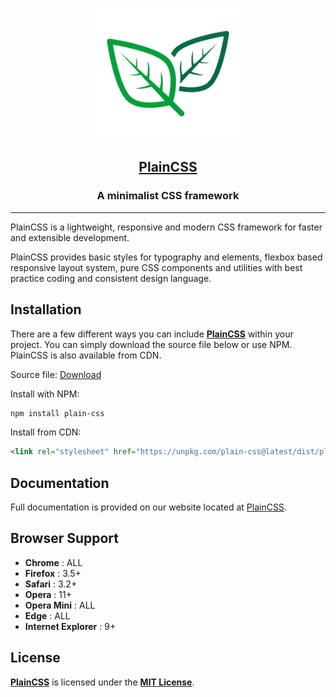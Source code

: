 <p align="center"><img src="./img/logo.png" alt="PlainCSS" width="240" height="210" /></p>
<h2 align="center"><a href="https://ilyadzh.github.io/plain-css">PlainCSS</a></h3>
<h3 align="center">A minimalist CSS framework</h4>

---

PlainCSS is a lightweight, responsive and modern CSS framework for faster and extensible development.

PlainCSS provides basic styles for typography and elements, flexbox based responsive layout system, pure CSS components and utilities with best practice coding and consistent design language.

## Installation

There are a few different ways you can include [**PlainCSS**](https://ilyadzh.github.io/plain-css) within your project. You can simply download the source file below or use NPM. PlainCSS is also available from CDN.

Source file: [Download](https://raw.githubusercontent.com/IlyaDzh/plain-css/gh-pages/dist/plain.min.css)

Install with NPM:
```bash
npm install plain-css
```
Install from CDN:
```html
<link rel="stylesheet" href="https://unpkg.com/plain-css@latest/dist/plain.min.css">
```

## Documentation

Full documentation is provided on our website located at [PlainCSS](https://ilyadzh.github.io/plain-css).

## Browser Support

* **Chrome**            : ALL
* **Firefox**           : 3.5+
* **Safari**            : 3.2+
* **Opera**             : 11+
* **Opera Mini**        : ALL
* **Edge**              : ALL
* **Internet Explorer** : 9+

## License

[**PlainCSS**](https://ilyadzh.github.io/plain-css) is licensed under the [**MIT License**](LICENSE.md).